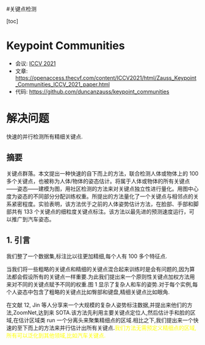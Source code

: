 #关键点检测

[toc]

# Keypoint Communities
- 会议: [ICCV 2021](../../Tag/ICCV.md)
- 文章: <https://openaccess.thecvf.com/content/ICCV2021/html/Zauss_Keypoint_Communities_ICCV_2021_paper.html>
- 代码: <https://github.com/duncanzauss/keypoint_communities>

# 解决问题

快速的并行检测所有精细关键点.

## 摘要

关键点群落。本文提出一种快速的自下而上的方法，联合检测人体或物体上的 100 多个关键点，也被称为人体/物体的姿态估计。将属于人体或物体的所有关键点——姿态——建模为图，用社区检测的方法来对关键点独立性进行量化。用图中心度为姿态的不同部分分配训练权重。所提出的方法量化了一个关键点与相邻点的关系紧密程度。实验表明，该方法优于之前的人体姿势估计方法，在脸部、手部和脚部共有 133 个关键点的细粒度关键点标注。该方法以最先进的预测速度运行，可以推广到汽车姿态。

## 1. 引言

我们整了一个数据集,标注比以往更加精细,每个人有 100 多个特征点.

当我们将一些粗略的关键点和精细的关键点混合起来训练时是会有问题的,因为算法都会假设所有的关键点一样重要.为此我们提出来一个原则性关键点加权方法用来对不同的关键点赋予不同的权重.图 1 显示了复杂人和车的姿势.对于每个实例,每个人姿态中包含了粗略的关键点比如臀部和键盘,精细关键点比如眼角.

在文献 12, Jin 等人分享来一个大规模的复杂人姿势标注数据,并提出来他们的方法,ZoomNet,达到来 SOTA.该方法先利用主要关键点定位人,然后估计手和脸的区域,在估计区域类 run 一个分离头来聚集精细点的区域.相比之下,我们提出来一个快速的至下而上的方法来并行估计出所有关键点.<font color=yellow>我们方法无需预定义精细点的区域,所有可以泛化到其他领域,比如汽车关键点.</font>
